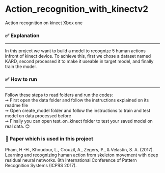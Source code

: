 # Action_recognition_with_kinectv2
Action recognition on kinect Xbox one

### ✅ Explanation
----

In this project we want to build a model to recognize 5 human actions infront of kinect device. To achieve this, first we chose a dataset named KARD, second processed it to make it useable in target model, and finally train the model.


### ✅  How to run
----

Follow these steps to read folders and run the codes:<br>
➙ First open the data folder and follow the instructions explained on its readme file <br>
➙ Open create_model folder and follow the instructions to train and test model on data processed before<br>
➙ Finally you can open test_on_kinect folder to test your saved model on real data. 😊<br>


### 📝 Paper which is used in this project
Pham, H.-H., Khoudour, L., Crouzil, A., Zegers, P., & Velastin, S. A. (2017). Learning and
recognizing human action from skeleton movement with deep residual neural networks. 8th International
Conference of Pattern Recognition Systems (ICPRS 2017).
